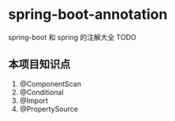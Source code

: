 # spring-boot-annotation
spring-boot 和 spring 的注解大全 TODO

## 本项目知识点
1. @ComponentScan  
2. @Conditional  
3. @Import  
4. @PropertySource  






